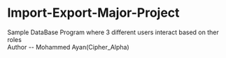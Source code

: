 # Import-Export-Major-Project
Sample DataBase Program where 3 different users interact based on ther roles<br>
Author -- Mohammed Ayan(Cipher_Alpha)
